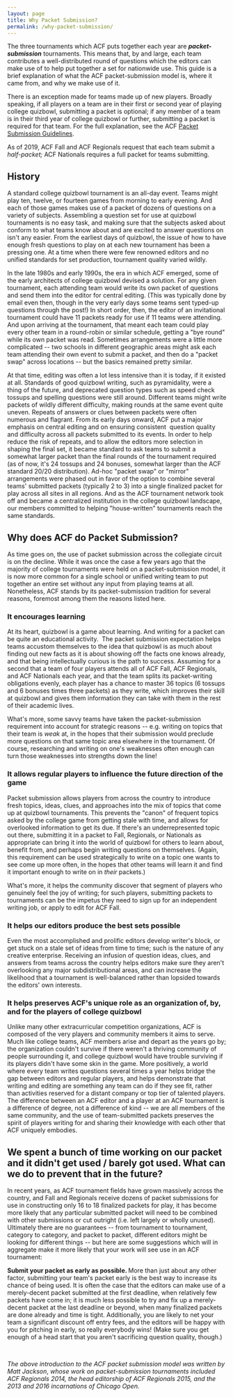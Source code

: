 ```yaml
---
layout: page
title: Why Packet Submission?
permalink: /why-packet-submission/
---
```


<p>The three tournaments which ACF puts together each year are <b><i>packet-submission</i></b> tournaments. This means that, by and large, each team contributes a well-distributed round of questions which the editors can make use of to help put together a set for nationwide use. This guide is a brief explanation of what the ACF packet-submission model is, where it came from, and why we make use of it.</p>
<p>There is an exception made for teams made up of new players. Broadly speaking, if all players on a team are in their first or second year of playing college quizbowl, submitting a packet is optional; if any member of a team is in their third year of college quizbowl or further, submitting a packet is required for that team. For the full explanation, see the ACF <a href="https://acf-quizbowl.com/packet-submission-guidelines/">Packet Submission Guidelines</a>.</p>
<p>As of 2019, ACF Fall and ACF Regionals request that each team submit a <i>half-packet; </i>ACF Nationals requires a full packet for teams submitting.</p>
<h2>History</h2>
<p>A standard college quizbowl tournament is an all-day event. Teams might play ten, twelve, or fourteen games from morning to early evening. And each of those games makes use of a packet of dozens of questions on a variety of subjects. Assembling a question set for use at quizbowl tournaments is no easy task, and making sure that the subjects asked about conform to what teams know about and are excited to answer questions on isn't any easier. From the earliest days of quizbowl, the issue of how to have enough fresh questions to play on at each new tournament has been a pressing one. At a time when there were few renowned editors and no unified standards for set production, tournament quality varied wildly.</p>
<p>In the late 1980s and early 1990s, the era in which ACF emerged, some of the early architects of college quizbowl devised a solution. For any given tournament, each attending team would write its own packet of questions and send them into the editor for central editing. (This was typically done by email even then, though in the very early days some teams sent typed-up questions through the post!) In short order, then, the editor of an invitational tournament could have 11 packets ready for use if 11 teams were attending. And upon arriving at the tournament, that meant each team could play every other team in a round-robin or similar schedule, getting a "bye round" while its own packet was read. Sometimes arrangements were a little more complicated -- two schools in different geographic areas might ask each team attending their own event to submit a packet, and then do a "packet swap" across locations -- but the basics remained pretty similar.</p>
<p>At that time, editing was often a lot less intensive than it is today, if it existed at all. Standards of good quizbowl writing, such as pyramidality, were a thing of the future, and deprecated question types such as speed check tossups and spelling questions were still around. Different teams might write packets of wildly different difficulty, making rounds at the same event quite uneven. Repeats of answers or clues between packets were often numerous and flagrant. From its early days onward, ACF put a major emphasis on central editing and on ensuring consistent  question quality and difficulty across all packets submitted to its events. In order to help reduce the risk of repeats, and to allow the editors more selection in shaping the final set, it became standard to ask teams to submit a somewhat larger packet than the final rounds of the tournament required (as of now, it's 24 tossups and 24 bonuses, somewhat larger than the ACF standard 20/20 distribution). Ad-hoc "packet swap" or "mirror" arrangements were phased out in favor of the option to combine several teams' submitted packets (typically 2 to 3) into a single finalized packet for play across all sites in all regions. And as the ACF tournament network took off and became a centralized institution in the college quizbowl landscape, our members committed to helping "house-written" tournaments reach the same standards.</p>
<h2>Why does ACF do Packet Submission?</h2>
<p>As time goes on, the use of packet submission across the collegiate circuit is on the decline. While it was once the case a few years ago that the majority of college tournaments were held on a packet-submission model, it is now more common for a single school or unified writing team to put together an entire set without any input from playing teams at all. Nonetheless, ACF stands by its packet-submission tradition for several reasons, foremost among them the reasons listed here.</p>
<h3>It encourages learning</h3>
<p>At its heart, quizbowl is a game about learning. And writing for a packet can be quite an educational activity.  The packet submission expectation helps teams accustom themselves to the idea that quizbowl is as much about finding out new facts as it is about showing off the facts one knows already, and that being intellectually curious is the path to success. Assuming for a second that a team of four players attends all of ACF Fall, ACF Regionals, and ACF Nationals each year, and that the team splits its packet-writing obligations evenly, each player has a chance to master 36 topics (6 tossups and 6 bonuses times three packets) as they write, which improves their skill at quizbowl and gives them information they can take with them in the rest of their academic lives.</p>
<p>What's more, some savvy teams have taken the packet-submission requirement into account for strategic reasons -- e.g. writing on topics that their team is <i>weak</i> at, in the hopes that their submission would preclude more questions on that same topic area elsewhere in the tournament. Of course, researching and writing on one's weaknesses often enough can turn those weaknesses into strengths down the line!</p>
<h3>It allows regular players to influence the future direction of the game</h3>
<p>Packet submission allows players from across the country to introduce fresh topics, ideas, clues, and approaches into the mix of topics that come up at quizbowl tournaments. This prevents the "canon" of frequent topics asked by the college game from getting stale with time, and allows for overlooked information to get its due. If there's an underrepresented topic out there, submitting it in a packet to Fall, Regionals, or Nationals as appropriate can bring it into the world of quizbowl for others to learn about, benefit from, and perhaps begin writing questions on themselves. (Again, this requirement can be used strategically to write on a topic one wants to see come up more often, in the hopes that other teams will learn it and find it important enough to write on in <i>their</i> packets.)</p>
<p>What's more, it helps the community discover that segment of players who genuinely feel the joy of writing; for such players, submitting packets to tournaments can be the impetus they need to sign up for an independent writing job, or apply to edit for ACF Fall.</p>
<h3>It helps our editors produce the best sets possible</h3>
<p>Even the most accomplished and prolific editors develop writer's block, or get stuck on a stale set of ideas from time to time; such is the nature of any creative enterprise. Receiving an infusion of question ideas, clues, and answers from teams across the country helps editors make sure they aren't overlooking any major subdistributional areas, and can increase the likelihood that a tournament is well-balanced rather than lopsided towards the editors' own interests.</p>
<h3>It helps preserves ACF's unique role as an organization of, by, and for the players of college quizbowl</h3>
<p>Unlike many other extracurricular competition organizations, ACF is composed of the very players and community members it aims to serve. Much like college teams, ACF members arise and depart as the years go by; the organization couldn't survive if there weren't a thriving community of people surrounding it, and college quizbowl would have trouble surviving if its players didn't have some skin in the game. More positively, a world where every team writes questions several times a year helps bridge the gap between editors and regular players, and helps demonstrate that writing and editing are something any team can do if they see fit, rather than activities reserved for a distant company or top tier of talented players. The difference between an ACF editor and a player at an ACF tournament is a difference of degree, not a difference of kind -- we are all members of the same community, and the use of team-submitted packets preserves the spirit of players writing for and sharing their knowledge with each other that ACF uniquely embodies.</p>
<h2>We spent a bunch of time working on our packet and it didn't get used / barely got used. What can we do to prevent that in the future?</h2>
<p>In recent years, as ACF tournament fields have grown massively across the country, and Fall and Regionals receive dozens of packet submissions for use in constructing only 16 to 18 finalized packets for play, it has become more likely that any particular submitted packet will need to be combined with other submissions or cut outright (i.e. left largely or wholly unused). Ultimately there are no guarantees -- from tournament to tournament, category to category, and packet to packet, different editors might be looking for different things -- but here are some suggestions which will in aggregate make it more likely that your work will see use in an ACF tournament:</p>
<p><b><b>Submit your packet as early as possible.</b> </b>More than just about any other factor, submitting your team's packet early is the best way to increase its chance of being used. It is often the case that the editors can make use of a merely-decent packet submitted at the first deadline, when relatively few packets have come in; it is much less possible to try and fix up a merely-decent packet at the last deadline or beyond, when many finalized packets are done already and time is tight. Additionally, you are likely to net your team a significant discount off entry fees, and the editors will be happy with you for pitching in early, so really everybody wins! (Make sure you get enough of a head start that you aren't sacrificing question quality, though.)</p>
<p><b><b></b></b></p>
<p>&nbsp;</p>
<p><em>The above introduction to the ACF packet submission model was written by Matt Jackson</em>,<em> whose work on packet-submission tournaments included ACF Regionals 2014, the head editorship of ACF Regionals 2015, and the 2013 and 2016 incarnations of Chicago Open.</em></p>
<p>&nbsp;</p>
<p>&nbsp;</p>
